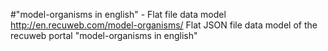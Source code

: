 #"model-organisms in english" - Flat file data model
http://en.recuweb.com/model-organisms/
Flat JSON file data model of the recuweb portal "model-organisms in english"

